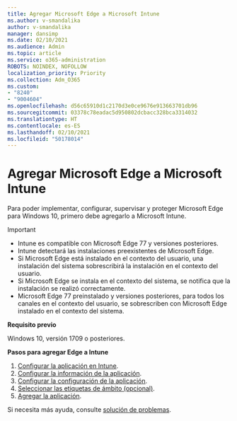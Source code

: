 ```yaml
---
title: Agregar Microsoft Edge a Microsoft Intune
ms.author: v-smandalika
author: v-smandalika
manager: dansimp
ms.date: 02/10/2021
ms.audience: Admin
ms.topic: article
ms.service: o365-administration
ROBOTS: NOINDEX, NOFOLLOW
localization_priority: Priority
ms.collection: Adm_O365
ms.custom:
- "8240"
- "9004604"
ms.openlocfilehash: d56c65910d1c2170d3e0ce9676e913663701db96
ms.sourcegitcommit: 03378c78eadac5d950802dcbacc328bca3314032
ms.translationtype: HT
ms.contentlocale: es-ES
ms.lasthandoff: 02/10/2021
ms.locfileid: "50178014"
---
```

# <a name="add-microsoft-edge-to-microsoft-intune"></a>Agregar Microsoft Edge a Microsoft Intune

Para poder implementar, configurar, supervisar y proteger Microsoft Edge para Windows 10, primero debe agregarlo a Microsoft Intune.

> [!IMPORTANT]
- Intune es compatible con Microsoft Edge 77 y versiones posteriores.
- Intune detectará las instalaciones preexistentes de Microsoft Edge.
- Si Microsoft Edge está instalado en el contexto del usuario, una instalación del sistema sobrescribirá la instalación en el contexto del usuario.
- Si Microsoft Edge se instala en el contexto del sistema, se notifica que la instalación se realizó correctamente.
- Microsoft Edge 77 preinstalado y versiones posteriores, para todos los canales en el contexto del usuario, se sobrescriben con Microsoft Edge instalado en el contexto del sistema.

**Requisito previo**

Windows 10, versión 1709 o posteriores.

**Pasos para agregar Edge a Intune**

1. [Configurar la aplicación en Intune](https://docs.microsoft.com/mem/intune/apps/apps-windows-edge).
2. [Configurar la información de la aplicación](https://docs.microsoft.com/mem/intune/apps/apps-windows-edge).
3. [Configurar la configuración de la aplicación](https://docs.microsoft.com/mem/intune/apps/apps-windows-edge).
4. [Seleccionar las etiquetas de ámbito (opcional)](https://docs.microsoft.com/mem/intune/apps/apps-windows-edge).
5. [Agregar la aplicación](https://docs.microsoft.com/mem/intune/apps/apps-windows-edge).

Si necesita más ayuda, consulte [solución de problemas](https://docs.microsoft.com/mem/intune/apps/apps-windows-edge).





